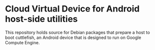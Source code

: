 # Cloud Virtual Device for Android host-side utilities

This repository holds source for Debian packages that prepare a host
to boot cuttlefish, an Android device that is designed to run on Google
Compute Engine.
